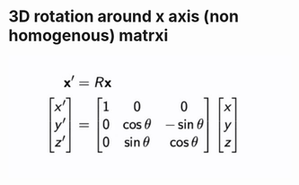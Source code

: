 # 3D rotation around x axis (non homogenous) matrxi
<img src=../../../../../media/paste-d07bee8886a13cd3a9bcaab180d901f71c753b83.jpg>

